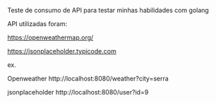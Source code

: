 Teste de consumo de API para testar minhas habilidades com golang

API utilizadas foram:

https://openweathermap.org/
 
https://jsonplaceholder.typicode.com

ex.

Openweather
http://localhost:8080/weather?city=serra

jsonplaceholder
http://localhost:8080/user?id=9
